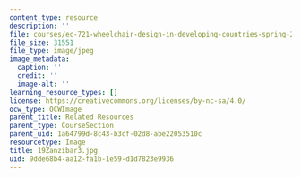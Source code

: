 ```yaml
---
content_type: resource
description: ''
file: courses/ec-721-wheelchair-design-in-developing-countries-spring-2009/9dde68b4aa12fa1b1e59d1d7823e9936_19Zanzibar3.jpg
file_size: 31551
file_type: image/jpeg
image_metadata:
  caption: ''
  credit: ''
  image-alt: ''
learning_resource_types: []
license: https://creativecommons.org/licenses/by-nc-sa/4.0/
ocw_type: OCWImage
parent_title: Related Resources
parent_type: CourseSection
parent_uid: 1a64799d-8c43-b3cf-02d8-abe22053510c
resourcetype: Image
title: 19Zanzibar3.jpg
uid: 9dde68b4-aa12-fa1b-1e59-d1d7823e9936
---
```

